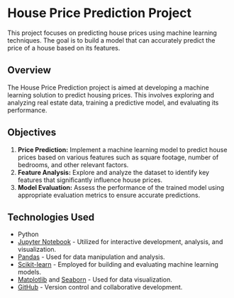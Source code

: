 # House Price Prediction Project

This project focuses on predicting house prices using machine learning techniques. The goal is to build a model that can accurately predict the price of a house based on its features.

## Overview
The House Price Prediction project is aimed at developing a machine learning solution to predict housing prices. This involves exploring and analyzing real estate data, training a predictive model, and evaluating its performance.

## Objectives
1. **Price Prediction:** Implement a machine learning model to predict house prices based on various features such as square footage, number of bedrooms, and other relevant factors.
2. **Feature Analysis:** Explore and analyze the dataset to identify key features that significantly influence house prices.
3. **Model Evaluation:** Assess the performance of the trained model using appropriate evaluation metrics to ensure accurate predictions.

## Technologies Used
- Python
- [Jupyter Notebook](https://jupyter.org/) - Utilized for interactive development, analysis, and visualization.
- [Pandas](https://pandas.pydata.org/) - Used for data manipulation and analysis.
- [Scikit-learn](https://scikit-learn.org/) - Employed for building and evaluating machine learning models.
- [Matplotlib](https://matplotlib.org/) and [Seaborn](https://seaborn.pydata.org/) - Used for data visualization.
- [GitHub](https://github.com/) - Version control and collaborative development.


